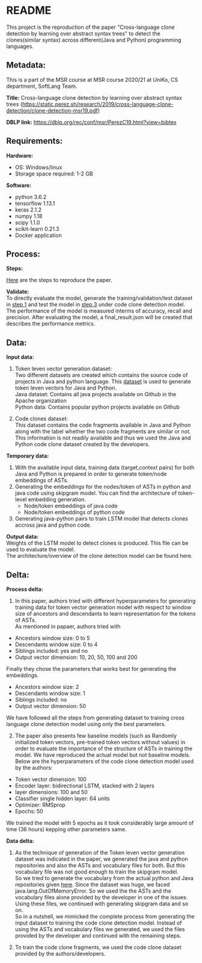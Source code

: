 
# README

This project is the reproduction of the paper "Cross-language clone detection by
learning over abstract syntax trees" to detect the clones(similar syntax) across different(Java and Python) programming languages. 


## Metadata: <br />

This is a part of the MSR course at MSR course 2020/21 at UniKo, CS department, SoftLang Team. <br />

**Title:** Cross-language clone detection by learning over abstract syntax trees (https://static.perez.sh/research/2019/cross-language-clone-detection/clone-detection-msr19.pdf)<br />

**DBLP link:** https://dblp.org/rec/conf/msr/PerezC19.html?view=bibtex <br />


## Requirements: <br />
**Hardware:** <br />
* OS: Windows/linux <br />
* Storage space required: 1-2 GB <br />

**Software:** <br />
* python 3.6.2 <br />
* tensorflow 1.13.1 <br />
* keras 2.1.2 <br />
* numpy 1.18 <br />
* scipy 1.1.0 <br />
* scikit-learn 0.21.3 <br />
* Docker application <br />

## Process: <br />
**Steps:**

[Here][1] are the steps to reproduce the paper. <br />

**Validate:** <br/>
To directly evaluate the model, generate the training/validation/test dataset in [step 1][2] and test the model in [step 3][2] under code clone detection model.
The performance of the model is measured interms of accuracy, recall and precision. After evaluating the model, a final_result.json will be created that describes the performance metrics. 

## Data: <br />
**Input data:** <br />
1. Token leven vector generation dataset: <br/>
Two different datasets are created which contains the source code of projects in Java and python language. This [dataset][3] is used to generate token leven vectors for Java and Python.<br/> 
Java dataset: Contains all java projects available on Github in the Apache organization <br/> 
Python data: Contains popular python projects available on Github  <br/>

2. Code clones dataset: <br/>
This dataset contains the code fragments available in Java and Python along with the label whether the two code fragments are similar or not. This information is 
not readily available and thus we used the Java and Python code clone dataset created by the developers. <br/>


**Temporary data:** <br />
1. With the available input data, training data (target,context pairs) for both Java and Python is prepared in order to generate token/node embeddings of ASTs. <br/>
2. Generating the embeddings for the nodes/token of ASTs in python and java code using skipgram model. You can find the architecture of token-level embedding generation. <br/>
    * Node/token embeddings of java code
    * Node/token embeddings of python code
3. Generating java-python pairs to train LSTM model that detects clones accross java and python code. <br/>

**Output data:**<br />
Weights of the LSTM model to detect clones is produced. This file can be used to evaluate the model. <br/>
The architecture/overview of the clone detection model can be found here. <br/>


## Delta:<br />
**Process delta:** <br />
1. In this paper, authors tried with different hyperparameters for generating training data for token vector generation model with respect to window size of ancestors and descendants to learn representation for the tokens of ASTs. <br/>
As mentioned in papaer, authors tried with<br/> 
* Ancestors window size: 0 to 5 <br/>
* Descendants window size: 0 to 4  <br/>
* Siblings included: yes and no <br/>
* Output vector dimension: 10, 20, 50, 100 and 200 <br/>

Finally they chose the parameters that works best for generating the embeddings. <br/>
* Ancestors window size: 2 <br/>
* Descendants window size: 1 <br/>
* Siblings included: no <br/>
* Output vector dimension: 50 <br/>

We have followed all the steps from generating dataset to training cross language clone detection model using only the best parameters. <br/>

2. The paper also presents few baseline models (such as Randomly initialized token vectors, pre-trained token vectors without values) in order to evaluate 
the importance of the structure of ASTs in training the model. We have reproduced the actual model but not baseline models. Below are the hyperparameters of the 
code clone detection model used by the authors: <br/>

* Token vector dimension: 100 <br/>
* Encoder layer: bidirectional LSTM, stacked with 2 layers <br/>
* layer dimensions: 100 and 50 <br/>
* Classifier single hidden layer: 64 units <br/>
* Optimizer: RMSprop <br/>
* Epochs: 50  <br/>

We trained the model with 5 epochs as it took considerably large amount of time (36 hours) kepping other parameters same. <br/>


**Data delta:** <br />

1. As the technique of generation of the Token leven vector generation dataset was indicated in the paper, we generated the java and python repositories and also
the ASTs and vocabulary files for both. But this vocabulary file was not good enough to train the skipgram model. <br/>
So we tried to generate the vocabulary from the actual python and Java repositories given [here][4]. Since the dataset was huge, we faced java.lang.OutOfMemoryError. So we used the the ASTs and the vocabulary files alone
provided by the developer in one of the issues. Using these files, we continued with generating skipgram data and so on. <br/>
So in a nutshell, we mimicked the complete process from generating the input dataset to training the code clone detection model. Instead of using the ASTs and vocabulary files we generated, we used the files provided by the developer and continued with the remaining steps. 

2. To train the code clone fragments, we used the code clone dataset provided by the authors/developers. 


[1]: https://github.com/nagaraj-bahubali/Cross-Language-Clone-Detection/blob/master/doc/README.md
[2]: https://github.com/nagaraj-bahubali/Cross-Language-Clone-Detection/blob/master/doc/README.md
[3]: https://cloud.uni-koblenz-landau.de/s/8iwYX7MfnkifxRM
[4]: https://daniel.perez.sh/research/2019/cross-language-clones/
